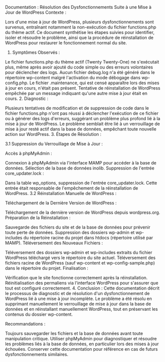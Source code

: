 Documentation : Résolution des Dysfonctionnements Suite à une Mise à Jour de WordPress
Contexte :

Lors d'une mise à jour de WordPress, plusieurs dysfonctionnements sont survenus, entraînant notamment la non-exécution du fichier functions.php du thème actif. Ce document synthétise les étapes suivies pour identifier, isoler et résoudre le problème, ainsi que la procédure de réinstallation de WordPress pour restaurer le fonctionnement normal du site.

1. Symptômes Observés :

Le fichier functions.php du thème actif (Twenty Twenty-One) ne s'exécutait plus, même après avoir ajouté du code simple ou des erreurs volontaires pour déclencher des logs.
Aucun fichier debug.log n'a été généré dans le répertoire wp-content malgré l'activation du mode débogage dans wp-config.php.
Le fichier .maintenance, qui est censé apparaître lors des mises à jour en cours, n'était pas présent.
Tentative de réinstallation de WordPress empêchée par un message indiquant qu'une autre mise à jour était en cours. 2. Diagnostic :

Plusieurs tentatives de modification et de suppression de code dans le fichier functions.php n'ont pas réussi à déclencher l'exécution de ce fichier ou à générer des logs d'erreurs, suggérant un problème plus profond lié à la mise à jour de WordPress.
Le problème semblait être lié à un verrouillage de mise à jour resté actif dans la base de données, empêchant toute nouvelle action sur WordPress. 3. Étapes de Résolution :

3.1 Suppression du Verrouillage de Mise à Jour :

Accès à phpMyAdmin :

Connexion à phpMyAdmin via l'interface MAMP pour accéder à la base de données.
Sélection de la base de données inolib.
Suppression de l'entrée core_updater.lock :

Dans la table wp_options, suppression de l'entrée core_updater.lock.
Cette entrée était responsable de l'empêchement de la réinstallation de WordPress.
3.2 Réinstallation Manuelle de WordPress :

Téléchargement de la Dernière Version de WordPress :

Téléchargement de la dernière version de WordPress depuis wordpress.org.
Préparation de la Réinstallation :

Sauvegarde des fichiers du site et de la base de données pour prévenir toute perte de données.
Suppression des dossiers wp-admin et wp-includes du répertoire racine du projet dans htdocs (répertoire utilisé par MAMP).
Téléversement des Nouveaux Fichiers :

Téléversement des dossiers wp-admin et wp-includes extraits du fichier WordPress téléchargé vers le répertoire du site actuel.
Téléversement des fichiers racine de WordPress (sauf wp-content et wp-config-sample.php) dans le répertoire du projet.
Finalisation :

Vérification que le site fonctionne correctement après la réinstallation.
Réinitialisation des permaliens via l'interface WordPress pour s'assurer que tout est configuré correctement. 4. Conclusion :
Cette documentation décrit le processus de diagnostic et de résolution d'un dysfonctionnement de WordPress lié à une mise à jour incomplète. Le problème a été résolu en supprimant manuellement le verrouillage de mise à jour dans la base de données et en réinstallant manuellement WordPress, tout en préservant les contenus du dossier wp-content.

Recommandations :

Toujours sauvegarder les fichiers et la base de données avant toute manipulation critique.
Utiliser phpMyAdmin pour diagnostiquer et résoudre les problèmes liés à la base de données, en particulier lors des mises à jour échouées.
Conserver cette documentation pour référence en cas de futurs dysfonctionnements similaires.
